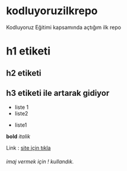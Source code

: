 # kodluyoruzilkrepo
Kodluyoruz Eğitimi kapsamında açtığım ilk repo
# h1 etiketi
## h2 etiketi 
## h3 etiketi ile artarak gidiyor

- liste 1
- liste2 

* liste1 

**bold**
*italik*

Link : [site için tıkla](https://google.com)
###### imaj vermek için ! kullandık.